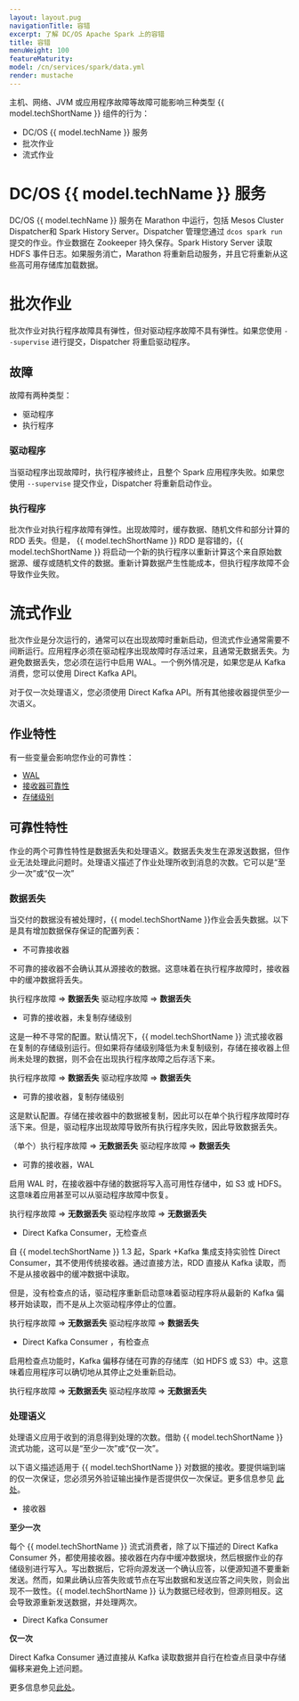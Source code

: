 ```yaml
---
layout: layout.pug
navigationTitle: 容错
excerpt: 了解 DC/OS Apache Spark 上的容错
title: 容错
menuWeight: 100
featureMaturity:
model: /cn/services/spark/data.yml
render: mustache
---
```


主机、网络、JVM 或应用程序故障等故障可能影响三种类型 {{ model.techShortName }} 组件的行为：

- DC/OS {{ model.techName }} 服务
- 批次作业
- 流式作业

# DC/OS {{ model.techName }} 服务

DC/OS {{ model.techName }} 服务在 Marathon 中运行，包括 Mesos Cluster Dispatcher和 Spark History Server。Dispatcher 管理您通过 `dcos spark run` 提交的作业。作业数据在 Zookeeper 持久保存。Spark History Server 读取 HDFS 事件日志。如果服务消亡，Marathon 将重新启动服务，并且它将重新从这些高可用存储库加载数据。

# 批次作业

批次作业对执行程序故障具有弹性，但对驱动程序故障不具有弹性。如果您使用 `--supervise` 进行提交，Dispatcher 将重启驱动程序。

## 故障

故障有两种类型：

- 驱动程序
- 执行程序

### 驱动程序

当驱动程序出现故障时，执行程序被终止，且整个 Spark 应用程序失败。如果您使用 `--supervise` 提交作业，Dispatcher 将重新启动作业。

### 执行程序

批次作业对执行程序故障有弹性。出现故障时，缓存数据、随机文件和部分计算的 RDD 丢失。但是， {{ model.techShortName }} RDD 是容错的，{{ model.techShortName }} 将启动一个新的执行程序以重新计算这个来自原始数据源、缓存或随机文件的数据。重新计算数据产生性能成本，但执行程序故障不会导致作业失败。

# 流式作业

批次作业是分次运行的，通常可以在出现故障时重新启动，但流式作业通常需要不间断运行。应用程序必须在驱动程序出现故障时存活过来，且通常无数据丢失。为避免数据丢失，您必须在运行中启用 WAL。一个例外情况是，如果您是从 Kafka 消费，您可以使用 Direct Kafka API。

对于仅一次处理语义，您必须使用 Direct Kafka API。所有其他接收器提供至少一次语义。



## 作业特性

有一些变量会影响您作业的可靠性：

- [WAL][1]
- [接收器可靠性][2]
- [存储级别][3]

## 可靠性特性

作业的两个可靠性特性是数据丢失和处理语义。数据丢失发生在源发送数据，但作业无法处理此问题时。处理语义描述了作业处理所收到消息的次数。它可以是“至少一次”或“仅一次”

### 数据丢失

当交付的数据没有被处理时，{{ model.techShortName }}作业会丢失数据。以下是具有增加数据保存保证的配置列表：

- 不可靠接收器

不可靠的接收器不会确认其从源接收的数据。这意味着在执行程序故障时，接收器中的缓冲数据将丢失。

执行程序故障 => **数据丢失** 驱动程序故障 => **数据丢失**

- 可靠的接收器，未复制存储级别

这是一种不寻常的配置。默认情况下，{{ model.techShortName }} 流式接收器在复制的存储级别运行。但如果将存储级别降低为未复制级别，存储在接收器上但尚未处理的数据，则不会在出现执行程序故障之后存活下来。

 执行程序故障 => **数据丢失** 
 驱动程序故障 => **数据丢失**

- 可靠的接收器，复制存储级别

这是默认配置。存储在接收器中的数据被复制，因此可以在单个执行程序故障时存活下来。但是，驱动程序出现故障导致所有执行程序失败，因此导致数据丢失。

 （单个）执行程序故障 => **无数据丢失** 
 驱动程序故障 => **数据丢失**

- 可靠的接收器，WAL

启用 WAL 时，在接收器中存储的数据将写入高可用性存储中，如 S3 或 HDFS。这意味着应用甚至可以从驱动程序故障中恢复。

 执行程序故障 => **无数据丢失** 
 驱动程序故障 => **无数据丢失**

-  Direct Kafka Consumer，无检查点

自 {{ model.techShortName }} 1.3 起，Spark +Kafka 集成支持实验性 Direct Consumer，其不使用传统接收器。通过直接方法，RDD 直接从 Kafka 读取，而不是从接收器中的缓冲数据中读取。

但是，没有检查点的话，驱动程序重新启动意味着驱动程序将从最新的 Kafka 偏移开始读取，而不是从上次驱动程序停止的位置。

 执行程序故障 => **无数据丢失** 
 驱动程序故障 => **数据丢失**

-  Direct Kafka Consumer ，有检查点

启用检查点功能时，Kafka 偏移存储在可靠的存储库（如 HDFS 或 S3）中。这意味着应用程序可以确切地从其停止之处重新启动。

 执行程序故障 => **无数据丢失** 
 驱动程序故障 => **无数据丢失**

### 处理语义

处理语义应用于收到的消息得到处理的次数。借助 {{ model.techShortName }} 流式功能，这可以是“至少一次”或“仅一次”。

以下语义描述适用于 {{ model.techShortName }} 对数据的接收。要提供端到端的仅一次保证，您必须另外验证输出操作是否提供仅一次保证。更多信息参见 [此处][4]。

- 接收器

 **至少一次**

每个 {{ model.techShortName }} 流式消费者，除了以下描述的 Direct Kafka Consumer 外，都使用接收器。接收器在内存中缓冲数据块，然后根据作业的存储级别进行写入。写出数据后，它将向源发送一个确认应答，以便源知道不要重新发送。然而，如果此确认应答失败或节点在写出数据和发送应答之间失败，则会出现不一致性。{{ model.techShortName }} 认为数据已经收到，但源则相反。这会导致源重新发送数据，并处理两次。

- Direct Kafka Consumer

 **仅一次**

Direct Kafka Consumer 通过直接从 Kafka 读取数据并自行在检查点目录中存储偏移来避免上述问题。

 更多信息参见[此处][5]。


[1]: https://spark.apache.org/docs/1.6.0/streaming-programming-guide.html#requirements
[2]:https://spark.apache.org/docs/1.6.0/streaming-programming-guide.html#with-receiver-based-source
[3]:http://spark.apache.org/docs/latest/edit-guide.html#which-storage-level-to-choose
[4]:http://spark.apache.org/docs/latest/streaming-programming-guide.html#semantics-of-output-operation
[5]:https://databricks.com/blog/2015/03/30/improve-to-kafka-integration-of-spark-streaming.html
